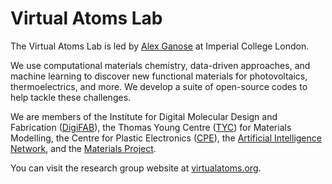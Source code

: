 # Virtual Atoms Lab

The Virtual Atoms Lab is led by [Alex Ganose](https://github.com/utf) at Imperial College London.

We use computational materials chemistry, data-driven approaches, and machine learning to discover new functional materials for photovoltaics, thermoelectrics, and more. We develop a suite of open-source codes to help tackle these challenges.

We are members of the Institute for Digital Molecular Design and Fabrication ([DigiFAB][digifab]), the Thomas Young Centre ([TYC][tyc]) for Materials Modelling, the Centre for Plastic Electronics ([CPE][cpe]), the [Artificial Intelligence Network][ainet], and the [Materials Project](https://materialsproject.org).

You can visit the research group website at [virtualatoms.org](https://virtualatoms.org).

[digifab]: https://www.imperial.ac.uk/a-z-research/digital-molecular-design-and-fabrication/
[tyc]: https://thomasyoungcentre.org
[cpe]: https://www.imperial.ac.uk/a-z-research/processable-electronics/plastic-electronics-cdt/
[ainet]: https://www.imperial.ac.uk/artificial-intelligence
